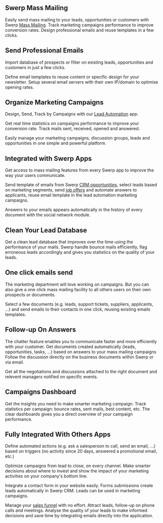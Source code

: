 Swerp Mass Mailing
-----------------

Easily send mass mailing to your leads, opportunities or customers
with Swerp <a href="https://www.swerp.it/page/mailing#">Mass Mailing</a>. Track
marketing campaigns performance to improve conversion rates. Design
professional emails and reuse templates in a few clicks.

Send Professional Emails
------------------------

Import database of prospects or filter on existing leads, opportunities and
customers in just a few clicks.

Define email templates to reuse content or specific design for your newsletter.
Setup several email servers with their own IP/domain to optimise opening rates.

Organize Marketing Campaigns
----------------------------

Design, Send, Track by Campaigns with our <a href="https://www.swerp.it/page/mailing">Lead Automation</a> app.

Get real time statistics on campaigns performance to improve your conversion
rate. Track mails sent, received, opened and answered.

Easily manage your marketing campaigns, discussion groups, leads and
opportunities in one simple and powerful platform.

Integrated with Swerp Apps
-------------------------

Get access to mass mailing features from every Swerp app to improve the way your
users communicate.

Send template of emails from Swerp <a href="https://www.swerp.it/page/mailing">CRM opportunities</a>, select leads based
on marketing segments, send <a href="https://www.swerp.it/page/recruitment">job offers</a> and automate
answers to applicants, reuse email template in the lead automation marketing
campaigns.

Answers to your emails appears automatically in the history of every document
with the social network module.

Clean Your Lead Database
------------------------

Get a clean lead database that improves over the time using the performance of
your mails. Swerp handle bounce mails efficiently, flag erroneous leads
accordingly and gives you statistics on the quality of your leads.

One click emails send
---------------------

The marketing department will love working on campaigns. But you can also give
a one click mass mailing facility to all others users on their own prospects or
documents.

Select a few documents (e.g. leads, support tickets, suppliers, applicants,
...) and send emails to their contacts in one click, reusing existing emails
templates.

Follow-up On Answers
--------------------

The chatter feature enables you to communicate faster and more efficiently with
your customer. Get documents created automatically (leads, opportunities,
tasks, ...) based on answers to your mass mailing campaigns Follow the
discussion directly on the business documents within Swerp or via email.

Get all the negotiations and discussions attached to the right document and
relevent managers notified on specific events.

Campaigns Dashboard
-------------------

Get the insights you need to make smarter marketing campaign. Track statistics
per campaign: bounce rates, sent mails, best content, etc. The clear dashboards
gives you a direct overview of your campaign performance.

Fully Integrated With Others Apps
---------------------------------

Define automated actions (e.g. ask a salesperson to call, send an email, ...)
based on triggers (no activity since 20 days, answered a promotional email,
etc.)

Optimize campaigns from lead to close, on every channel. Make smarter decisions
about where to invest and show the impact of your marketing activities on your
company's bottom line.

Integrate a contact form in your website easily. Forms submissions create leads
automatically in Swerp CRM. Leads can be used in marketing campaigns.

Manage your <a href="https://www.swerp.it/page/crm">sales funnel</a> with no
effort. Attract leads, follow-up on phone calls and meetings. Analyse the
quality of your leads to make informed decisions and save time by integrating
emails directly into the application.

